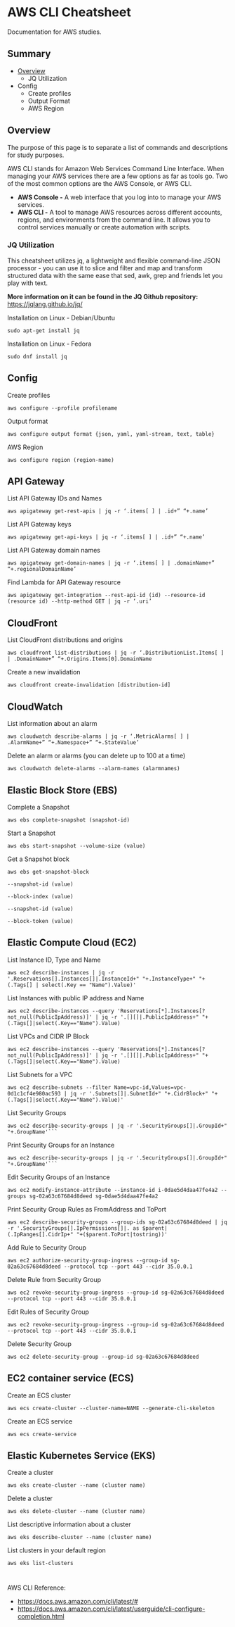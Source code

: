 # AWS CLI Cheatsheet
Documentation for AWS studies. 

## Summary
- [Overview](README.md#overview)
  - JQ Utilization
- Config
    - Create profiles
    - Output Format
    - AWS Region

## Overview
The purpose of this page is to separate a list of commands and descriptions for study purposes. 

AWS CLI stands for Amazon Web Services Command Line Interface. When managing your AWS services there are a few options as far as tools go. Two of the most common options are the AWS Console, or AWS CLI. 

- **AWS Console -** A web interface that you log into to manage your AWS services. 
- **AWS CLI -** A tool to manage AWS resources across different accounts, regions, and environments from the command line. It allows you to control services manually or create automation with scripts.

### JQ Utilization
This cheatsheet utilizes jq, a lightweight and flexible command-line JSON processor - you can use it to slice and filter and map and transform structured data with the same ease that sed, awk, grep and friends let you play with text.

**More information on it can be found in the JQ Github repository:** https://jqlang.github.io/jq/

Installation on Linux - Debian/Ubuntu
```shell
sudo apt-get install jq
```

Installation on Linux - Fedora
```shell
sudo dnf install jq
```

## Config
Create profiles
```shell
aws configure --profile profilename
```

Output format
```shell
aws configure output format {json, yaml, yaml-stream, text, table}
```

AWS Region
```shell
aws configure region (region-name) 
```

## API Gateway
List API Gateway IDs and Names
```shell
aws apigateway get-rest-apis | jq -r ‘.items[ ] | .id+” “+.name’
```

List API Gateway keys
```shell
aws apigateway get-api-keys | jq -r ‘.items[ ] | .id+” “+.name’
```

List API Gateway domain names
```shell
aws apigateway get-domain-names | jq -r ‘.items[ ] | .domainName+” “+.regionalDomainName’
```

Find Lambda for API Gateway resource
```shell
aws apigateway get-integration --rest-api-id (id) --resource-id (resource id) --http-method GET | jq -r ‘.uri’
```

## CloudFront
List CloudFront distributions and origins
```shell
aws cloudfront list-distributions | jq -r ‘.DistributionList.Items[ ] | .DomainName+” “+.Origins.Items[0].DomainName
```

Create a new invalidation
```shell
aws cloudfront create-invalidation [distribution-id]
```

## CloudWatch
List information about an alarm
```shell
aws cloudwatch describe-alarms | jq -r ‘.MetricAlarms[ ] | .AlarmName+” “+.Namespace+” “+.StateValue’
```

Delete an alarm or alarms (you can delete up to 100 at a time)
```shell
aws cloudwatch delete-alarms --alarm-names (alarmnames)
```

## Elastic Block Store (EBS)
Complete a Snapshot
```shell
aws ebs complete-snapshot (snapshot-id)
```

Start a Snapshot
```shell
aws ebs start-snapshot --volume-size (value)
```

Get a Snapshot block
```shell
aws ebs get-snapshot-block
```

```shell
--snapshot-id (value)
```

```shell
--block-index (value)
```

```shell
--snapshot-id (value)
```

```shell
--block-token (value)
```


## Elastic Compute Cloud (EC2)
List Instance ID, Type and Name
```shell
aws ec2 describe-instances | jq -r '.Reservations[].Instances[]|.InstanceId+" "+.InstanceType+" "+(.Tags[] | select(.Key == "Name").Value)'
```

List Instances with public IP address and Name
```shell
aws ec2 describe-instances --query 'Reservations[*].Instances[?not_null(PublicIpAddress)]' | jq -r '.[][]|.PublicIpAddress+" "+(.Tags[]|select(.Key=="Name").Value)
```

List VPCs and CIDR IP Block
```shell
aws ec2 describe-instances --query 'Reservations[*].Instances[?not_null(PublicIpAddress)]' | jq -r '.[][]|.PublicIpAddress+" "+(.Tags[]|select(.Key=="Name").Value)
```

List Subnets for a VPC
```shell
aws ec2 describe-subnets --filter Name=vpc-id,Values=vpc-0d1c1cf4e980ac593 | jq -r '.Subnets[]|.SubnetId+" "+.CidrBlock+" "+(.Tags[]|select(.Key=="Name").Value)'
```

List Security Groups
```shell
aws ec2 describe-security-groups | jq -r '.SecurityGroups[]|.GroupId+" "+.GroupName'```
```

Print Security Groups for an Instance
```shell
aws ec2 describe-security-groups | jq -r '.SecurityGroups[]|.GroupId+" "+.GroupName'```
```

Edit Security Groups of an Instance
```shell
aws ec2 modify-instance-attribute --instance-id i-0dae5d4daa47fe4a2 --groups sg-02a63c67684d8deed sg-0dae5d4daa47fe4a2
```

Print Security Group Rules as FromAddress and ToPort
```shell
aws ec2 describe-security-groups --group-ids sg-02a63c67684d8deed | jq -r '.SecurityGroups[].IpPermissions[]|. as $parent|(.IpRanges[].CidrIp+" "+($parent.ToPort|tostring))'
```

Add Rule to Security Group
```shell
aws ec2 authorize-security-group-ingress --group-id sg-02a63c67684d8deed --protocol tcp --port 443 --cidr 35.0.0.1
```

Delete Rule from Security Group
```shell
aws ec2 revoke-security-group-ingress --group-id sg-02a63c67684d8deed --protocol tcp --port 443 --cidr 35.0.0.1
```

Edit Rules of Security Group
```shell
aws ec2 revoke-security-group-ingress --group-id sg-02a63c67684d8deed --protocol tcp --port 443 --cidr 35.0.0.1
```

Delete Security Group
```shell
aws ec2 delete-security-group --group-id sg-02a63c67684d8deed
```

## EC2 container service (ECS)
Create an ECS cluster
```shell
aws ecs create-cluster --cluster-name=NAME --generate-cli-skeleton
```

Create an ECS service
```shell
aws ecs create-service
```

## Elastic Kubernetes Service (EKS)
Create a cluster
```shell
aws eks create-cluster --name (cluster name)
```

Delete a cluster
```shell
aws eks delete-cluster --name (cluster name)
```

List descriptive information about a cluster
```shell
aws eks describe-cluster --name (cluster name)
```

List clusters in your default region
```shell
aws eks list-clusters
```



#

AWS CLI Reference: 
- https://docs.aws.amazon.com/cli/latest/#
- https://docs.aws.amazon.com/cli/latest/userguide/cli-configure-completion.html






